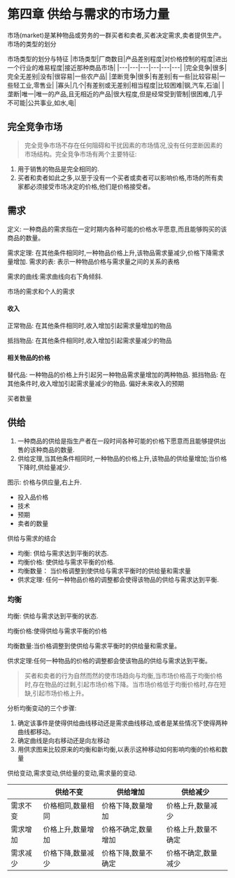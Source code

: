 # 第四章 供给与需求的市场力量

市场(market)是某种物品或劳务的一群买者和卖者,买者决定需求,卖者提供生产。市场的类型的划分

市场类型的划分与特征
|市场类型|厂商数目|产品差别程度|对价格控制的程度|进出一个行业的难易程度|接近那种商品市场|
|---|---|---|---|---|---|
|完全竞争|很多|完全无差别|没有|很容易|一些农产品|
|垄断竞争|很多|有差别|有一些|比较容易|一些轻工业,零售业|
|寡头|几个|有差别或无差别|相当程度|比较困难|钢,汽车,石油|
|垄断|唯一|唯一的产品,且无相近的产品|很大程度,但是经常受到管制|很困难,几乎不可能|公共事业,如水,电|

## 完全竞争市场

> 完全竞争市场不存在任何阻碍和干扰因素的市场情况,没有任何垄断因素的市场结构。完全竞争市场有两个主要特征:

1. 用于销售的物品是完全相同的.
2. 买者和卖者如此之多,以至于没有一个买者或卖者可以影响价格,市场的所有卖家都必须接受市场决定的价格,他们是价格接受者。

## 需求

定义: 一种商品的需求指在一定时期内各种可能的价格水平愿意,而且能够购买的该商品的数量。

需求定理: 在其他条件相同时,一种物品价格上升,该物品需求量减少,价格下降需求量增加.
需求的表: 表示一种物品价格与需求量之间的关系的表格

需求的曲线:需求曲线向右下角倾斜.

市场的需求和个人的需求

#### 收入

正常物品: 在其他条件相同时,收入增加引起需求量增加的物品

抵挡物品: 在其他条件相同时,收入增加引起需求量减少的物品

#### 相关物品的价格

替代品: 一种物品的价格上升引起另一种物品需求量增加的两种物品.
抵挡物品: 在其他条件时,收入增加引起需求量减少的物品.
偏好未来收入的预期

买者数量

## 供给

1. 一种商品的供给是指生产者在一段时间各种可能的价格下愿意而且能够提供出售的该种商品的数量.
2. 供给定理,当其他条件相同时,一种物品的价格上升,该物品的供给量增加;当价格下降时,供给量减少.

图示: 价格与供应量,右上升.

* 投入品价格
* 技术
* 预期
* 卖者的数量

供给与需求的结合

* 均衡: 供给与需求达到平衡的状态.
* 均衡价格: 使供给与需求平衡的价格.
* 均衡数量： 当价格调整到使供给与需求平衡时的供给量和需求量
* 供求定理: 任何一种物品价格的调整都会使得该物品的供给与需求达到平衡.

### 均衡

均衡: 供给与需求达到平衡的状态.

均衡价格:使得供给与需求平衡的价格

均衡数量:当价格调整到使供给与需求平衡时的供给量和需求量。

供求定理:任何一种物品的价格的调整都会使该物品的供给与需求达到平衡。

> 买者和卖者的行为自然而然的使市场趋向与均衡,当市场价格高于均衡价格时,存在物品的过剩,引起市场价格下降。当市场价格低于均衡价格时,存在短缺,引起市场价格上升。

分析均衡变动的三个步骤:

1. 确定该事件是使得供给曲线移动还是需求曲线移动,或者是某些情况下使得两种曲线都移动。
2. 确定曲线是向右移动还是向左移动
3. 用供求图来比较原来的均衡和新均衡,以表示这种移动如何影响均衡的价格和数量

供给变动,需求变动,供给量的变动,需求量的变动.

|          | 供给不变          | 供给增加            | 供给减少            |
| -------- | ----------------- | ------------------- | ------------------- |
| 需求不变 | 价格相同,数量相同 | 价格下降,数量增加   | 价格上升,数量减少   |
| 需求增加 | 价格上升,数量增加 | 价格不确定,数量增加 | 价格上升,数量不确定 |
| 需求减少 | 价格下降,数量减少 | 价格下降,数量不确定 | 价格不确定,数量减少 |
